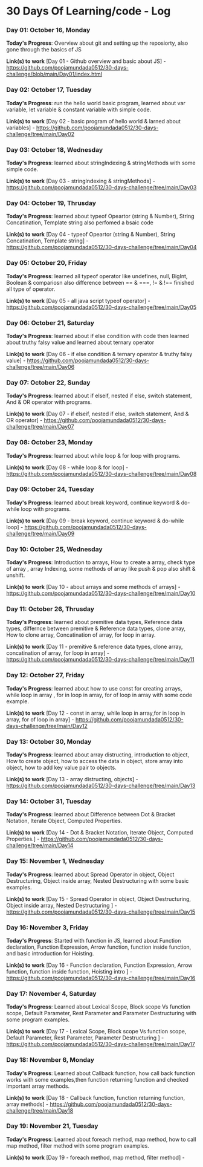 # 30 Days Of Learning/code - Log

### Day 01: October 16, Monday

**Today's Progress**: Overview about git and setting up the reposiorty, also gone through the basics of JS 


**Link(s) to work**
[Day 01 - Github overview and basic about JS] - https://github.com/poojamundada0512/30-days-challenge/blob/main/Day01/index.html



### Day 02: October 17, Tuesday

**Today's Progress**: run the hello world basic program, learned about var variable, let variable & constant variable with simple code.

**Link(s) to work**
[Day 02 - basic program of hello world & larned about variables] - https://github.com/poojamundada0512/30-days-challenge/tree/main/Day02


### Day 03: October 18, Wednesday

**Today's Progress**: learned about stringIndexing & stringMethods with some simple code.

**Link(s) to work**
[Day 03 - stringIndexing & stringMethods] - https://github.com/poojamundada0512/30-days-challenge/tree/main/Day03


### Day 04: October 19, Thrusday

**Today's Progress**: learned about typeof Opeartor (string & Number), String Concatination, Template string also perfomed a bsaic code

**Link(s) to work**
[Day 04 - typeof Opeartor (string & Number), String Concatination, Template string] - https://github.com/poojamundada0512/30-days-challenge/tree/main/Day04


### Day 05: October 20, Friday

**Today's Progress**: learned all typeof operator like undefines, null, BigInt, Boolean & compariosn also difference between == & ===, != & !== finished all type of operator.

**Link(s) to work**
[Day 05 - all java script typeof operator] - https://github.com/poojamundada0512/30-days-challenge/tree/main/Day05



### Day 06: October 21, Saturday

**Today's Progress**: learned about if else condition with code then learned about truthy falsy value and learned about ternary operator

**Link(s) to work**
[Day 06 - if else condition & ternary operator & truthy falsy value] - https://github.com/poojamundada0512/30-days-challenge/tree/main/Day06


### Day 07: October 22, Sunday

**Today's Progress**: learned about  if elseif, nested if else, switch statement, And & OR operator with programs.

**Link(s) to work**
[Day 07 - if elseif, nested if else, switch statement, And & OR operator] - https://github.com/poojamundada0512/30-days-challenge/tree/main/Day07


### Day 08: October 23, Monday

**Today's Progress**: learned about  while loop & for loop with programs.

**Link(s) to work**
[Day 08 - while loop & for loop] - https://github.com/poojamundada0512/30-days-challenge/tree/main/Day08

### Day 09: October 24, Tuesday

**Today's Progress**: learned about break keyword, continue keyword & do-while loop with programs.

**Link(s) to work**
[Day 09 - break keyword, continue keyword & do-while loop] - https://github.com/poojamundada0512/30-days-challenge/tree/main/Day09


### Day 10: October 25, Wednesday

**Today's Progress**: Introduction to arrays, How to create a array, check type of array , array Indexing, some methods of array like push & pop also shift & unshift.

**Link(s) to work**
[Day 10 - about arrays and some methods of arrays] - https://github.com/poojamundada0512/30-days-challenge/tree/main/Day10

### Day 11: October 26, Thrusday

**Today's Progress**: learned about premitive data types, Reference data types, differnce between premitive & Reference data types, clone array, How to clone array, Concatination of array, for loop in array.

**Link(s) to work**
[Day 11 - premitive & reference data types, clone array, concatination of array, for loop in array] - https://github.com/poojamundada0512/30-days-challenge/tree/main/Day11


### Day 12: October 27, Friday

**Today's Progress**: learned about how to use const for creating arrays, while loop in array , for in loop in array, for of loop in array with some code example.

**Link(s) to work**
[Day 12 - const in array, while loop in array,for in loop in array, for of loop in array] - https://github.com/poojamundada0512/30-days-challenge/tree/main/Day12


### Day 13: October 30, Monday

**Today's Progress**: learned about array distructing, introduction to object, How to create object, how to access the data in object, store array into object, how to add key value pair to objects.

**Link(s) to work**
[Day 13 - array distructing, objects] - https://github.com/poojamundada0512/30-days-challenge/tree/main/Day13


### Day 14: October 31, Tuesday

**Today's Progress**: learned about Difference between Dot & Bracket Notation, Iterate Object, Computed Properties.

**Link(s) to work**
[Day 14 - Dot & Bracket Notation, Iterate Object, Computed Properties.] - https://github.com/poojamundada0512/30-days-challenge/tree/main/Day14


### Day 15: November 1, Wednesday

**Today's Progress**: learned about Spread Operator in object, Object Destructuring, Object inside array, Nested Destructuring with some basic examples. 

**Link(s) to work**
[Day 15 - Spread Operator in object, Object Destructuring, Object inside array, Nested Destructuring ] - https://github.com/poojamundada0512/30-days-challenge/tree/main/Day15


### Day 16: November 3, Friday

**Today's Progress**: Started with function in JS, learned about Function declaration, Function Expression, Arrow function, function inside function, and basic introduction for Hoisting. 

**Link(s) to work**
[Day 16 - Function declaration, Function Expression, Arrow function, function inside function, Hoisting intro ] - https://github.com/poojamundada0512/30-days-challenge/tree/main/Day16



### Day 17: November 4, Saturday

**Today's Progress**: Learned about Lexical Scope, Block scope Vs function scope, Default Parameter, Rest Parameter and Parameter Destructuring with some program examples. 

**Link(s) to work**
[Day 17 - Lexical Scope, Block scope Vs function scope, Default Parameter, Rest Parameter, Parameter Destructuring ] - https://github.com/poojamundada0512/30-days-challenge/tree/main/Day17



### Day 18: November 6, Monday

**Today's Progress**: Learned about Callback function, how call back function works with some examples,then function returning function and  checked important array methods.

**Link(s) to work**
[Day 18 - Callback function, function returning function, array methods] - https://github.com/poojamundada0512/30-days-challenge/tree/main/Day18



### Day 19: November 21, Tuesday

**Today's Progress**: Learned about foreach method, map method, how to call map method, filter method with some program examples.

**Link(s) to work**
[Day 19 - foreach method, map method, filter method] - 

